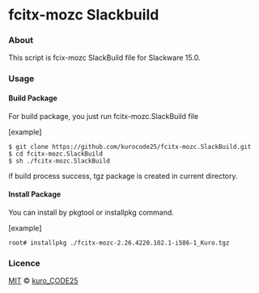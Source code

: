 fcitx-mozc Slackbuild
=====================

### About

This script is fcix-mozc SlackBuild file for Slackware 15.0.

### Usage

#### Build Package

For build package, you just run fcitx-mozc.SlackBuild file

\[example\]

```
$ git clone https://github.com/kurocode25/fcitx-mozc.SlackBuild.git
$ cd fcitx-mozc.SlackBuild
$ sh ./fcitx-mozc.SlackBuild
```

if build process success, tgz package is created in current directory.

#### Install Package

You can install by pkgtool or installpkg command. 

\[example\]

```
root# installpkg ./fcitx-mozc-2.26.4220.102.1-i586-1_Kuro.tgz
```

### Licence
[MIT](https://opensource.org/licenses/mit-license.php) &copy; [kuro_CODE25](https://github.com/kurocode25)
